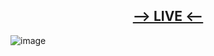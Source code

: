 ## <div align="center"><a href="https://hyper-task-live.netlify.app/"><b>--> LIVE <--</b></a></div>
![image](https://user-images.githubusercontent.com/76450122/229923681-1f3e46a1-1b63-4c3e-b61c-78771360196e.png)

